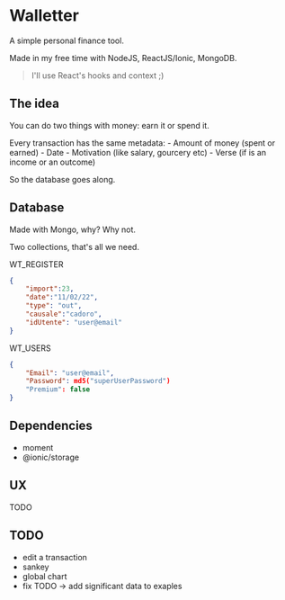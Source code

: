 
# Walletter

A simple personal finance tool.

Made in my free time with NodeJS, ReactJS/Ionic, MongoDB.
> I'll use React's hooks and context ;)

## The idea
You can do two things with money: earn it or spend it.

Every transaction has the same metadata:
    - Amount of money (spent or earned)
    - Date
    - Motivation (like salary, gourcery etc)
    - Verse (if is an income or an outcome)

So the database goes along.


## Database

Made with Mongo, why? Why not.

Two collections, that's all we need.

WT_REGISTER
```json
{
    "import":23,
    "date":"11/02/22",
    "type": "out",
    "causale":"cadoro",
    "idUtente": "user@email"
}
```
WT_USERS

```JSON
{
    "Email": "user@email",
    "Password": md5("superUserPassword")
    "Premium": false
}
```

## Dependencies

- moment
- @ionic/storage


## UX
TODO

## TODO

- edit a transaction
- sankey
- global chart
- fix TODO -> add significant data to exaples